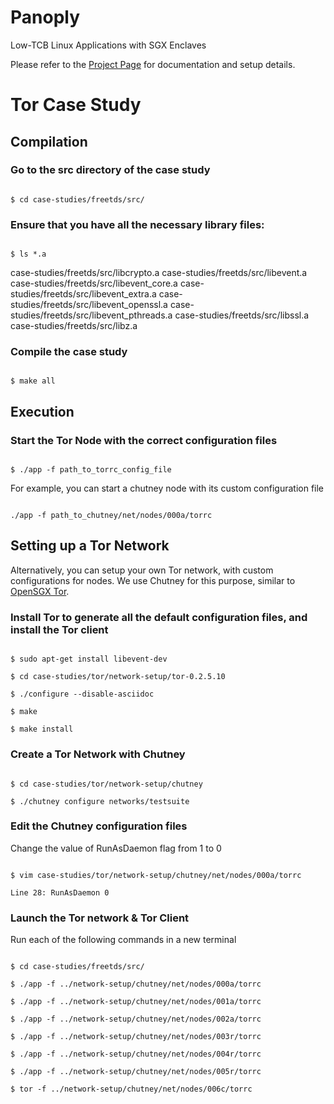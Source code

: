 # Panoply
Low-TCB Linux Applications with SGX Enclaves

Please refer to the [Project Page](https://shwetasshinde24.github.io/Panoply) for documentation and setup details.

# Tor Case Study	

## Compilation

### Go to the src directory of the case study 

<code>
$ cd case-studies/freetds/src/
</code>

### Ensure that you have all the necessary library files:

<code>
$ ls *.a
</code>

case-studies/freetds/src/libcrypto.a
case-studies/freetds/src/libevent.a
case-studies/freetds/src/libevent_core.a
case-studies/freetds/src/libevent_extra.a
case-studies/freetds/src/libevent_openssl.a
case-studies/freetds/src/libevent_pthreads.a
case-studies/freetds/src/libssl.a
case-studies/freetds/src/libz.a

### Compile the case study

<code>
$ make all
</code>

## Execution

### Start the Tor Node with the correct configuration files

<code>
$ ./app -f path_to_torrc_config_file
</code>

For example, you can start a chutney node with its custom configuration file

<code>
./app -f path_to_chutney/net/nodes/000a/torrc
</code>

## Setting up a Tor Network

Alternatively, you can setup your own Tor network, with custom configurations for nodes. We use Chutney for this purpose, similar to [OpenSGX Tor](https://github.com/sslab-gatech/opensgx/tree/master/Tor).  

### Install Tor to generate all the default configuration files, and install the Tor client

<code>
$ sudo apt-get install libevent-dev 
</code>

<code>
$ cd case-studies/tor/network-setup/tor-0.2.5.10
</code>

<code>
$ ./configure --disable-asciidoc
</code>

<code>
$ make
</code>

<code>
$ make install
</code>

### Create a Tor Network with Chutney

<code>
$ cd case-studies/tor/network-setup/chutney
</code>

<code>
$ ./chutney configure networks/testsuite
</code>

### Edit the Chutney configuration files
Change the value of RunAsDaemon flag from 1 to 0

<code>
$ vim case-studies/tor/network-setup/chutney/net/nodes/000a/torrc
</code>

<code>
Line 28: RunAsDaemon 0
</code>

### Launch the Tor network & Tor Client

Run each of the following commands in a new terminal

<code>
$ cd case-studies/freetds/src/
</code>

<code>
$ ./app -f ../network-setup/chutney/net/nodes/000a/torrc
</code>

<code>
$ ./app -f ../network-setup/chutney/net/nodes/001a/torrc
</code>

<code>
$ ./app -f ../network-setup/chutney/net/nodes/002a/torrc
</code>

<code>
$ ./app -f ../network-setup/chutney/net/nodes/003r/torrc
</code>

<code>
$ ./app -f ../network-setup/chutney/net/nodes/004r/torrc
</code>

<code>
$ ./app -f ../network-setup/chutney/net/nodes/005r/torrc
</code>

<code>
$ tor -f ../network-setup/chutney/net/nodes/006c/torrc
</code>